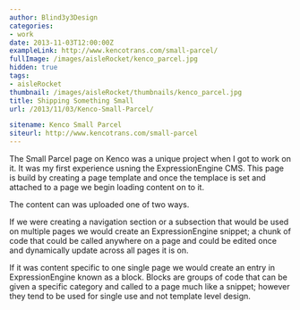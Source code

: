 ```yaml
---
author: Blind3y3Design
categories:
- work
date: 2013-11-03T12:00:00Z
exampleLink: http://www.kencotrans.com/small-parcel/
fullImage: /images/aisleRocket/kenco_parcel.jpg
hidden: true
tags:
- aisleRocket
thumbnail: /images/aisleRocket/thumbnails/kenco_parcel.jpg
title: Shipping Something Small
url: /2013/11/03/Kenco-Small-Parcel/

sitename: Kenco Small Parcel
siteurl: http://www.kencotrans.com/small-parcel
---
```


The Small Parcel page on Kenco was a unique project when I got to work on it. It was my first experience usning the ExpressionEngine CMS. This page is build by creating a page template and once the templace is set and attached to a page we begin loading content on to it.

<!--more-->

The content can was uploaded one of two ways.

If we were creating a navigation section or a subsection that would be used on multiple pages we would create an ExpressionEngine snippet; a chunk of code that could be called anywhere on a page and could be edited once and dynamically update across all pages it is on.

If it was content specific to one single page we would create an entry in ExpressionEngine known as a block. Blocks are groups of code that can be given a specific category and called to a page much like a snippet; however they tend to be used for single use and not template level design.